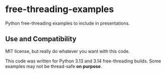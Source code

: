 # free-threading-examples

Python free-threading examples to include in presentations.

## Use and Compatibility

MIT license, but really do whatever you want with this code.

This code was written for Python 3.13 and 3.14 free-threading builds. Some examples
may not be thread-safe **on purpose**.


